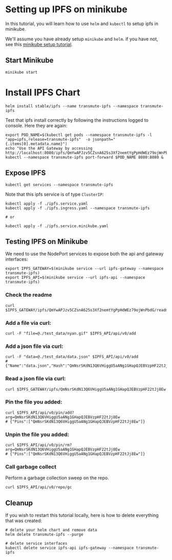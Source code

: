 # Setting up IPFS on minikube

In this tutorial, you will learn how to use `helm` and `kubectl` to setup ipfs in minikube.

We'll assume you have already setup `minikube` and `helm`. if you have not, see this [minikube setup tutorial](../README.md).

## Start Minikube

```
minikube start
```

# Install IPFS Chart

```
helm install stable/ipfs --name transmute-ipfs --namespace transmute-ipfs
```

Test that ipfs install correctly by following the instructions logged to console. Here they are again:

```
export POD_NAME=$(kubectl get pods --namespace transmute-ipfs -l "app=ipfs,release=transmute-ipfs"  -o jsonpath="{.items[0].metadata.name}")
echo "Use the API Gateway by accessing http://localhost:8080/ipfs/QmYwAPJzv5CZsnA625s3Xf2nemtYgPpHdWEz79ojWnPbdG/readme"
kubectl --namespace transmute-ipfs port-forward $POD_NAME 8080:8080 &
```

## Expose IPFS

```
kubectl get services --namespace transmute-ipfs
```

Note that this ipfs service is of type `ClusterIP`:

```
kubectl apply -f ./ipfs.service.yaml 
kubectl apply -f ./ipfs.ingress.yaml --namespace transmute-ipfs

# or 

kubectl apply -f ./ipfs.service.minikube.yaml 
```

## Testing IPFS on Minikube

We need to use the NodePort services to expose both the api and gateway interfaces:

```
export IPFS_GATEWAY=$(minikube service --url ipfs-gateway --namespace transmute-ipfs)
export IPFS_API=$(minikube service --url ipfs-api --namespace transmute-ipfs)
```

### Check the readme

```
curl $IPFS_GATEWAY/ipfs/QmYwAPJzv5CZsnA625s3Xf2nemtYgPpHdWEz79ojWnPbdG/readme
```

### Add a file via curl:

```
curl -F "file=@./test_data/nyan.gif" $IPFS_API/api/v0/add
```

### Add a json file via curl:

```
curl -F "data=@./test_data/data.json" $IPFS_API/api/v0/add
# {"Name":"data.json","Hash":"QmNsrSKdN13Q6VHiggU5aANg1GHapQJEBVzpHF22tJj8Ew"}
```

### Read a json file via curl:

```
curl $IPFS_GATEWAY/ipfs/QmNsrSKdN13Q6VHiggU5aANg1GHapQJEBVzpHF22tJj8Ew
```

### Pin the file you added:

```
curl $IPFS_API/api/v0/pin/add?arg=QmNsrSKdN13Q6VHiggU5aANg1GHapQJEBVzpHF22tJj8Ew
# {"Pins":["QmNsrSKdN13Q6VHiggU5aANg1GHapQJEBVzpHF22tJj8Ew"]}
```

### Unpin the file you added:

```
curl $IPFS_API/api/v0/pin/rm?arg=QmNsrSKdN13Q6VHiggU5aANg1GHapQJEBVzpHF22tJj8Ew
# {"Pins":["QmNsrSKdN13Q6VHiggU5aANg1GHapQJEBVzpHF22tJj8Ew"]}
```

### Call garbage collect

Perform a garbage collection sweep on the repo.

```
curl $IPFS_API/api/v0/repo/gc
```

## Cleanup

If you wish to restart this tutorial locally, here is how to delete everything that was created:

```
# delete your helm chart and remove data
helm delete transmute-ipfs --purge

# delete service interfaces
kubectl delete service ipfs-api ipfs-gateway --namespace transmute-ipfs
```